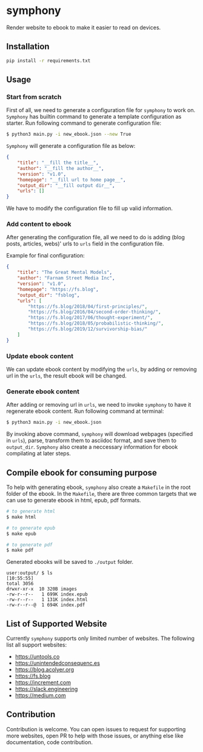 # symphony

Render website to ebook to make it easier to read on devices.

## Installation

```sh
pip install -r requirements.txt
```

## Usage

### Start from scratch

First of all, we need to generate a configuration file for `symphony` to work on.
`Symphony` has builtin command to generate a template configuration as starter.
Run following command to generate configuration file:

```bash
$ python3 main.py -i new_ebook.json --new True
```

`Symphony` will generate a configuration file as below:

```json
{
    "title": "__fill the title__",
    "author": "__fill the author__",
    "version": "v1.0",
    "homepage": "__fill url to home page__",
    "output_dir": "__fill output dir__",
    "urls": []
}
```

We have to modify the configuration file to fill up valid information.

### Add content to ebook

After generating the configuration file, all we need to do is adding (blog posts, articles, webs)' urls to `urls` field in the configuration file.

Example for final configuration:

```json
{
    "title": "The Great Mental Models",
    "author": "Farnam Street Media Inc",
    "version": "v1.0",
    "homepage": "https://fs.blog",
    "output_dir": "fsblog",
    "urls": [
        "https://fs.blog/2018/04/first-principles/",
        "https://fs.blog/2016/04/second-order-thinking/",
        "https://fs.blog/2017/06/thought-experiment/",
        "https://fs.blog/2018/05/probabilistic-thinking/",
        "https://fs.blog/2019/12/survivorship-bias/"
    ]
}
```

### Update ebook content

We can update ebook content by modifying the `urls`, by adding or removing url in the `urls`, the result ebook will be changed.

### Generate ebook content

After adding or removing url in `urls`, we need to invoke `symphony` to have it regenerate ebook content. Run following command at terminal:

```bash
$ python3 main.py -i new_ebook.json
```

By invoking above command, `symphony` will download webpages (specified in `urls`), parse, transform them to asciidoc format, and save them to `output_dir`. `Symphony` also create a neccessary information for ebook compilating at later steps.

## Compile ebook for consuming purpose

To help with generating ebook, `symphony` also create a `Makefile` in the root folder of the ebook. In the `Makefile`, there are three common targets that we can use to generate ebook in html, epub, pdf formats.

```bash
# to generate html
$ make html

# to generate epub
$ make epub

# to generate pdf
$ make pdf
```

Generated ebooks will be saved to `./output` folder.

```
user:output/ $ ls                                                            [10:55:55]
total 3056
drwxr-xr-x  10 320B images
-rw-r--r--   1 699K index.epub
-rw-r--r--   1 131K index.html
-rw-r--r--@  1 694K index.pdf
```

## List of Supported Website

Currently `symphony` supports only limited number of websites. The following list all support websites:

* https://untools.co
* https://unintendedconsequenc.es
* https://blog.acolyer.org
* https://fs.blog
* https://increment.com
* https://slack.engineering
* https://medium.com

## Contribution

Contribution is welcome. You can open issues to request for supporting more websites, open PR to help with those issues, or anything else like documentation, code contribution.


